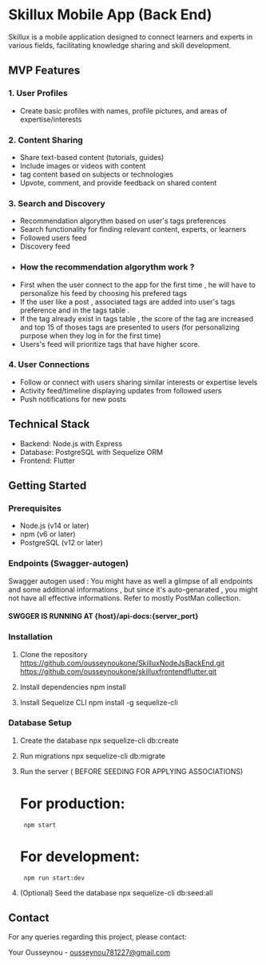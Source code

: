 # Skillux Mobile App (Back End)

Skillux is a mobile application designed to connect learners and experts in various fields, facilitating knowledge sharing and skill development.

## MVP Features

### 1. User Profiles
- Create basic profiles with names, profile pictures, and areas of expertise/interests

### 2. Content Sharing
- Share text-based content (tutorials, guides)
- Include images or videos with content
- tag content based on subjects or technologies
- Upvote, comment, and provide feedback on shared content

### 3. Search and Discovery
- Recommendation algorythm based on user's tags preferences
- Search functionality for finding relevant content, experts, or learners
- Followed users feed
- Discovery feed
- ### How the recommendation algorythm work ?
- First when the user connect to the app for the first time , he will have to personalize his feed by choosing his prefered tags 
- If the user like a post , associated tags are added into user's tags preference and in the tags table .
- If the tag already exist in tags table , the score of the tag are increased and top 15 of thoses tags are presented to users (for personalizing purpose when they log in for the first time)
- Users's feed will prioritize tags that have higher score. 



### 4. User Connections
- Follow or connect with users sharing similar interests or expertise levels
- Activity feed/timeline displaying updates from followed users
- Push notifications for new posts

## Technical Stack

- Backend: Node.js with Express
- Database: PostgreSQL with Sequelize ORM
- Frontend: Flutter

## Getting Started

### Prerequisites

- Node.js (v14 or later)
- npm (v6 or later)
- PostgreSQL (v12 or later)

### Endpoints (Swagger-autogen)
Swagger autogen used : You might have as well a glimpse of all endpoints and some additional informations , but since it's auto-genarated , you might not have all effective informations. Refer to mostly PostMan collection.

#### SWGGER IS RUNNING AT  {host}/api-docs:{server_port}




### Installation

1. Clone the repository
    https://github.com/ousseynoukone/SkilluxNodeJsBackEnd.git
    https://github.com/ousseynoukone/skilluxfrontendflutter.git

2. Install dependencies
        npm install

3. Install Sequelize CLI 
        npm install -g sequelize-cli

### Database Setup

1. Create the database
        npx sequelize-cli db:create

2. Run migrations
        npx sequelize-cli db:migrate

3. Run the server ( BEFORE SEEDING FOR APPLYING ASSOCIATIONS)
    # For production:
        npm start
    # For development:
        npm run start:dev

4. (Optional) Seed the database
        npx sequelize-cli db:seed:all





## Contact

For any queries regarding this project, please contact:

Your Ousseynou - ousseynou781227@gmail.com
